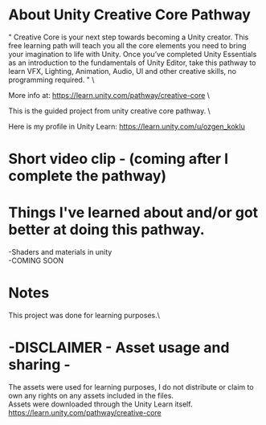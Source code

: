 # About Unity Creative Core Pathway
" Creative Core is your next step towards becoming a Unity creator. This free learning path will teach you all the core elements you need to bring your imagination to life with Unity. Once you’ve completed Unity Essentials as an introduction to the fundamentals of Unity Editor, take this pathway to learn VFX, Lighting, Animation, Audio, UI and other creative skills, no programming required. " \

More info at: https://learn.unity.com/pathway/creative-core \

This is the guided project from unity creative core pathway. \

Here is my profile in Unity Learn: https://learn.unity.com/u/ozgen_koklu

# Short video clip - (coming after I complete the pathway)



# Things I've learned about and/or got better at doing this pathway.
-Shaders and materials in unity \
-COMING SOON


# Notes
This project was done for learning purposes.\


# -DISCLAIMER - Asset usage and sharing -
The assets were used for learning purposes, I do not distribute or claim to own any rights on any assets included in the files. \
Assets were downloaded through the Unity Learn itself. https://learn.unity.com/pathway/creative-core
